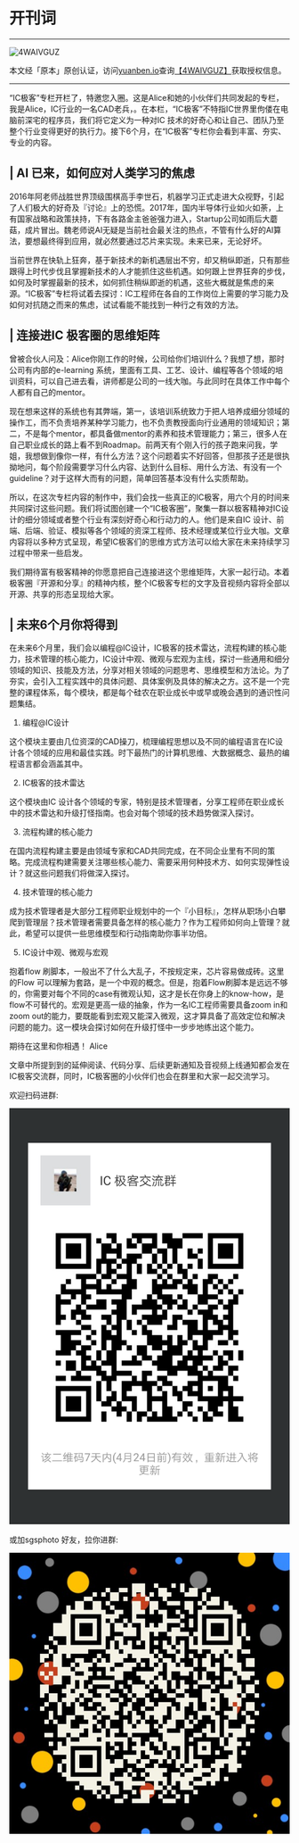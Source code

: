 # 开刊词

---

![4WAIVGUZ](https://yb-img.oss-cn-shanghai.aliyuncs.com/badges/4WAIVGUZXR441UZDOVWNMQVUFJSXJ4PD10CF65OEDZNWM2VRV4.png)

本文经「原本」原创认证，访问[yuanben.io](http://yuanben.io/)查询[【4WAIVGUZ】](https://yuanben.io/article/4WAIVGUZXR441UZDOVWNMQVUFJSXJ4PD10CF65OEDZNWM2VRV4)获取授权信息。

---

“IC极客”专栏开栏了，特邀您入圈。这是Alice和她的小伙伴们共同发起的专栏，我是Alice，IC行业的一名CAD老兵，。在本栏，“IC极客”不特指IC世界里佝偻在电脑前深宅的程序员，我们将它定义为一种对IC 技术的好奇心和让自己、团队乃至整个行业变得更好的执行力。接下6个月，在“IC极客”专栏你会看到丰富、夯实、专业的内容。

## | AI 已来，如何应对人类学习的焦虑

2016年阿老师战胜世界顶级围棋高手李世石，机器学习正式走进大众视野，引起了人们极大的好奇及『讨论』上的恐慌。2017年，国内半导体行业如火如荼，上有国家战略和政策扶持，下有各路金主爸爸强力进入，Startup公司如雨后大蘑菇，成片冒出。魏老师说AI无疑是当前社会最关注的热点，不管有什么好的AI算法，要想最终得到应用，就必然要通过芯片来实现。未来已来，无论好坏。

当前世界在快轨上狂奔，基于新技术的新机遇层出不穷，却又稍纵即逝，只有那些跟得上时代步伐且掌握新技术的人才能抓住这些机遇。如何跟上世界狂奔的步伐，如何及时掌握最新的技术，如何抓住稍纵即逝的机遇，这些大概就是焦虑的来源。“IC极客”专栏将试着去探讨：IC工程师在各自的工作岗位上需要的学习能力及如何对抗随之而来的焦虑，试试看能不能找到一种行之有效的方法。

## | 连接进IC 极客圈的思维矩阵

曾被合伙人问及：Alice你刚工作的时候，公司给你们培训什么？我想了想，那时公司有内部的e-learning 系统，里面有工具、工艺、设计、编程等各个领域的培训资料，可以自己进去看，讲师都是公司的一线大咖。与此同时在具体工作中每个人都有自己的mentor。

现在想来这样的系统也有其弊端，第一，该培训系统致力于把人培养成细分领域的操作工，而不负责培养某种学习能力，也不负责教授面向行业通用的领域知识；第二，不是每个mentor，都具备做mentor的素养和技术管理能力；第三，很多人在自己职业成长的路上看不到Roadmap。前两天有个刚入行的孩子跑来问我，学姐，我想做到像你一样，有什么方法？这个问题着实不好回答，但那孩子还是很执拗地问，每个阶段需要学习什么内容、达到什么目标、用什么方法、有没有一个guideline？对于这样大而有的问题，简单回答基本没有什么实质帮助。

所以，在这次专栏内容的制作中，我们会找一些真正的IC极客，用六个月的时间来共同探讨这些问题。我们将试图创建一个“IC极客圈”，聚集一群以极客精神对IC设计的细分领域或者整个行业有深刻好奇心和行动力的人。他们是来自IC 设计、前端、后端、验证、模拟等各个领域的资深工程师、技术经理或某位行业大咖。文章内容将以多种方式呈现，希望IC极客们的思维方式方法可以给大家在未来持续学习过程中带来一些启发。

我们期待富有极客精神的你愿意把自己连接进这个思维矩阵，大家一起行动。本着极客圈『开源和分享』的精神内核，整个IC极客专栏的文字及音视频内容将全部以开源、共享的形态呈现给大家。

## | 未来6个月你将得到

在未来6个月里，我们会以编程@IC设计，IC极客的技术雷达，流程构建的核心能力，技术管理的核心能力，IC设计中观、微观与宏观为主线，探讨一些通用和细分领域的知识、技能及方法，分享对相关领域的问题思考、思维模型和方法论。为了夯实，会引入工程实践中的具体问题、具体案例及具体的解决之方。这不是一个完整的课程体系，每个模块，都是每个硅农在职业成长中或早或晚会遇到的通识性问题集结。

1. 编程@IC设计

这个模块主要由几位资深的CAD操刀，梳理编程思想以及不同的编程语言在IC设计各个领域的应用和最佳实践。时下最热门的计算机思维、大数据概念、最热的编程语言都会涵盖其中。

2. IC极客的技术雷达

这个模块由IC 设计各个领域的专家，特别是技术管理者，分享工程师在职业成长中的技术雷达和升级打怪指南。也会对每个领域的技术趋势做深入探讨。

3. 流程构建的核心能力

在国内流程构建主要是由领域专家和CAD共同完成，在不同企业里有不同的策略。完成流程构建需要关注哪些核心能力、需要采用何种技术方、如何实现弹性设计？就这些问题我们将做深入探讨。

4. 技术管理的核心能力

成为技术管理者是大部分工程师职业规划中的一个『小目标』，怎样从职场小白攀爬到管理层？技术管理者需要具备怎样的核心能力？作为工程师如何向上管理？就此，希望可以提供一些思维模型和行动指南助你事半功倍。

5. IC设计中观、微观与宏观

抱着flow 刷脚本，一般出不了什么大乱子，不按规定来，芯片容易做成砖。这里的Flow 可以理解为套路，是一个中观的概念。但是，抱着Flow刷脚本是远远不够的，你需要对每个不同的case有微观认知，这才是长在你身上的know-how，是flow不可替代的。宏观是更高一级的抽象，作为一名IC工程师需要具备zoom in和zoom out的能力，要既能看到宏观又能深入微观，这才算具备了高效定位和解决问题的能力。这一模块会探讨如何在升级打怪中一步步地练出这个能力。

期待在这里和你相遇！
Alice

文章中所提到到的延伸阅读、代码分享、后续更新通知及音视频上线通知都会发在IC极客交流群，同时，IC极客圈的小伙伴们也会在群里和大家一起交流学习。

欢迎扫码进群:

![扫码进群](../res/img/wechat_group_qrcode.png)

或加sgsphoto 好友，拉你进群:

![加好友](../res/img/wechat_sgsphoto.jpg)

